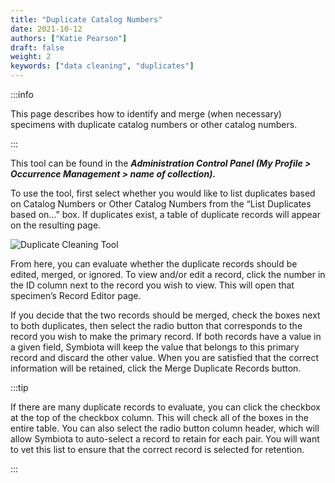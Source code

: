 ```yaml
---
title: "Duplicate Catalog Numbers"
date: 2021-10-12
authors: ["Katie Pearson"]
draft: false
weight: 2
keywords: ["data cleaning", "duplicates"]
---
```


:::info

This page describes how to identify and merge (when necessary) specimens with duplicate catalog numbers or other catalog numbers.

:::

This tool can be found in the **_Administration Control Panel (My Profile > Occurrence Management > name of collection)._**

To use the tool, first select whether you would like to list duplicates based on Catalog Numbers or Other Catalog Numbers from the “List Duplicates based on...” box. If duplicates exist, a table of duplicate records will appear on the resulting page.

![Duplicate Cleaning Tool](/img/dupecatnums.PNG)

From here, you can evaluate whether the duplicate records should be edited, merged, or ignored. To view and/or edit a record, click the number in the ID column next to the record you wish to view. This will open that specimen’s Record Editor page.

If you decide that the two records should be merged, check the boxes next to both duplicates, then select the radio button that corresponds to the record you wish to make the primary record. If both records have a value in a given field, Symbiota will keep the value that belongs to this primary record and discard the other value. When you are satisfied that the correct information will be retained, click the Merge Duplicate Records button.

:::tip

If there are many duplicate records to evaluate, you can click the checkbox at the top of the checkbox column. This will check all of the boxes in the entire table. You can also select the radio button column header, which will allow Symbiota to auto-select a record to retain for each pair. You will want to vet this list to ensure that the correct record is selected for retention.

:::
